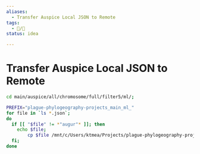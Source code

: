 ```yaml
---
aliases:
  - Transfer Auspice Local JSON to Remote
tags:
  - 📝/🌱
status: idea

---
```


# Transfer Auspice Local JSON to Remote

```bash
cd main/auspice/all/chromosome/full/filter5/ml/;

PREFIX="plague-phylogeography-projects_main_ml_"
for file in `ls *.json`;
do
  if [[ "$file" != *"augur"* ]]; then
    echo $file;
        cp $file /mnt/c/Users/ktmea/Projects/plague-phylogeography-projects/auspice/$PREFIX$file;
  fi;
done
```